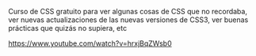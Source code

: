 Curso de CSS gratuito para ver algunas cosas de CSS que no recordaba, ver nuevas actualizaciones de las nuevas versiones de CSS3, ver buenas prácticas que quizás no supiera, etc

https://www.youtube.com/watch?v=hrxjBqZWsb0

